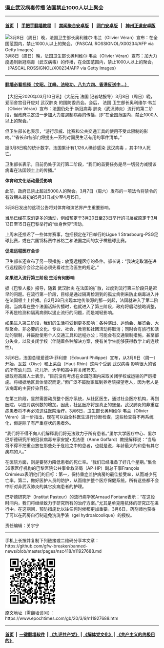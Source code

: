 ### 遏止武汉病毒传播 法国禁止1000人以上聚会
------------------------

#### [首页](https://github.com/gfw-breaker/banned-news/blob/master/README.md) &nbsp;&nbsp;|&nbsp;&nbsp; [手把手翻墙教程](https://github.com/gfw-breaker/guides/wiki) &nbsp;&nbsp;|&nbsp;&nbsp; [禁闻聚合安卓版](https://github.com/gfw-breaker/bn-android) &nbsp;&nbsp;|&nbsp;&nbsp; [网门安卓版](https://github.com/oGate2/oGate) &nbsp;&nbsp;|&nbsp;&nbsp; [神州正道安卓版](https://github.com/SzzdOgate/update) 



<div><img alt="3月8日（周日）晚，法国卫生部长奥利维尔·韦兰（Olivier Véran）宣布：在全国范围内，禁止1000人以上的聚会。（PASCAL ROSSIGNOL/X00234/AFP via Getty Images）" class="aligncenter wp-post-image" src="https://i.epochtimes.com/assets/uploads/2020/03/GettyImages-1206107933-600x400.jpg"/>
<div class="red16 caption">
 3月8日（周日）晚，法国卫生部长奥利维尔·韦兰（Olivier Véran）宣布：加大力度遏制新冠病毒（武汉病毒）的传播，在全国范围内，禁止1000人以上的聚会。（PASCAL ROSSIGNOL/X00234/AFP via Getty Images）
</div>
</div><hr/>

#### [翻墙必看视频（文昭、江峰、法轮功、八九六四、香港反送中...）](https://github.com/gfw-breaker/banned-news/blob/master/pages/link3.md)

<div><p>
 【大纪元2020年03月10日讯】（大纪元
 <ok href="https://www.epochtimes.com/gb/tag/%E6%B3%95%E5%9B%BD.html">
  法国
 </ok>
 记者站报导）3月8日（周日）晚，爱丽舍宫召开应对
 <ok href="https://www.epochtimes.com/gb/tag/%E6%AD%A6%E6%B1%89%E8%82%BA%E7%82%8E.html">
  武汉肺炎
 </ok>
 的国防委员会。会后，
 <ok href="https://www.epochtimes.com/gb/tag/%E6%B3%95%E5%9B%BD.html">
  法国
 </ok>
 卫生部长奥利维尔·韦兰（Olivier Véran）宣布：法国仍处于
 <ok href="https://www.epochtimes.com/gb/tag/%E6%96%B0%E5%86%A0%E7%97%85%E6%AF%92.html">
  新冠病毒
 </ok>
 肺炎（武汉肺炎）流行的第二阶段，但政府决定进一步加大力度遏制病毒的传播，即“在全国范围内，禁止1000人以上的聚会。”
</p>
<p>
 但卫生部长也表示，“游行示威、比赛和公共交通工具的使用不受此限制的影响。”“省长和各部门将提出一系列对国民生活有用的事件清单。”
</p>
<p>
 据3月8日晚的统计数字，法国累计有1,126人确诊感染
 <ok href="https://www.epochtimes.com/gb/tag/%E6%AD%A6%E6%B1%89%E7%97%85%E6%AF%92.html">
  武汉病毒
 </ok>
 ，其中19人死亡。
</p>
<p>
 卫生部长表示，目前仍处于流行第二阶段，“我们的首要任务是尽一切努力减慢该病毒在法国领土上的传播。”
</p>
<p>
 <strong>
  体育和文化活动最受影响
 </strong>
</p>
<p>
 此前，政府已禁止超过5000人的聚会。3月7日（周六）发布的一项法令将禁令的有效期从最初的5月31日减少至4月15日。
</p>
<p>
 3月8日发出的这项公告将对体育和演艺界产生重要影响。
</p>
<p>
 当局已经在取消更多的活动，例如预定于3月20日至23日举行的书展或原定于3月13日至15日在巴黎举行的“纹身世界”活动。
</p>
<p>
 上周末还推迟了一些体育赛事，包括预定在7日举行的Ligue 1 Strasbourg-PSG足球比赛，或在六国锦标赛中苏格兰和法国之间的女子橄榄球比赛。
</p>
<p>
 <strong>
  促进远程医疗会诊
 </strong>
</p>
<p>
 卫生部长还宣布了另一项措施：放宽远程医疗的条件。部长说：“我决定取消在进行远程医疗会诊之前必须先看过主治医生的规定。”
</p>
<p>
 <strong>
  如果进入流行第三阶段 生活有何影响
 </strong>
</p>
<p>
 据《巴黎人报》报导，随着
 <ok href="https://www.epochtimes.com/gb/tag/%E6%AD%A6%E6%B1%89%E8%82%BA%E7%82%8E.html">
  武汉肺炎
 </ok>
 在法国的扩散，过度到流行第三阶段只是迟早的问题。在流行第一阶段，目标是通过隔离检测到的孤立病例来防止病毒进入并在法国领土上传播。自2月28日出现本地传染源的那一刻起，法国就进入了第二阶段。当病毒在整个法国活跃传播时，也就进入了第三阶段，政府将启动战略调整，不再是检测和隔离病例以遏止流行的问题，而是减轻影响。
</p>
<p>
 如果进入第三阶段，我们的生活将受到更多影响：各种演出、运动会、展览会、大型聚会、非必要的文化、专业、社会、教育和社团活动将取消；同时会有旅行和活动的限制，并鼓励使用个人交通工具和远程办公；可能会有交通限制措施，甚至部分失业，以及关闭学校（伴随着各种解决方案，使有关学生能够获得教学上的连续性）。
</p>
<p>
 3月6日，法国总理爱德华·菲利普（Edouard Philippe）宣布，从3月9日（周一）开始，瓦兹（Oise）和上莱茵（Haut-Rhin）这两个受到
 <ok href="https://www.epochtimes.com/gb/tag/%E6%AD%A6%E6%B1%89%E7%97%85%E6%AF%92.html">
  武汉病毒
 </ok>
 影响很大的省的所有幼儿园、托儿所、大学和高中将关闭15天。
 <br/>
 据政府高层人士表示，“目前没有考虑在全国范围内采取关闭学校或运输的严厉措施。将根据地区具体情况而定。”但广泛不鼓励家属到养老院探望老人，因为老人是该病毒的主要传染目标。
</p>
<p>
 在第三阶段，显然需要动员整个医疗系统，从社区医生，通过社会医疗机构，再到医院，以应对病例数的增加。因此，社区医疗将是真正的堡垒。武汉肺炎的非重症症患者将不再必须送往医院治疗。3月6日，卫生部长奥利维尔·韦兰（Olivier Véran）进一步指出，现在可以由全科医生进行诊断检查，这些检查将不再系统化，但是除了有严重症状的患者外。
</p>
<p>
 “我们将不得不向人们解释我们将无法致力于所有患者。”里尔大学医疗中心、里尔巴斯德研究所的冠状病毒专家安妮•戈法德（Anne Goffard）教授解释说：“当局将不得不把重点放在那些处于危险之中的患者，也就是说，年龄最大的和患有其它疾病的人。”
</p>
<p>
 在医院方面，则是要努力降低患者的死亡率。“我们已经准备了好几个星期。”集合39家医疗机构的巴黎医院公共事业救济局（AP-HP）副总干事François Crémieux表明他们的目标：第一，保持重症监护病房的最佳接受率，从而减少死亡率。第二，做好医护人员的防护，从而维护整个医疗保健系统。所有这些都不会中断对非武汉肺炎的其它疾病患者的护理。
</p>
<p>
 巴斯德研究所（Institut Pasteur）的流行病学家Arnaud Fontane表示：“在这段时间内，我们将继续致力于研究所有的治疗方案。”尤其是单克隆抗体的研究正在进行中。在这期间，预防措施比以往任何时候都更加重要。3月6日，药剂师也获得了可以在药房自行制造免洗洗手液（gel hydroalcoolique）的授权。
</p>
<p>
 责任编辑：关宇宁
</p>
</div>
<hr/>
手机上长按并复制下列链接或二维码分享本文章：<br/>
https://github.com/gfw-breaker/banned-news/blob/master/pages/nsc418/n11927688.md <br/>
<a href='https://github.com/gfw-breaker/banned-news/blob/master/pages/nsc418/n11927688.md'><img src='https://github.com/gfw-breaker/banned-news/blob/master/pages/nsc418/n11927688.md.png'/></a> <br/>
原文地址（需翻墙访问）：https://www.epochtimes.com/gb/20/3/9/n11927688.htm


------------------------
#### [首页](https://github.com/gfw-breaker/banned-news/blob/master/README.md) &nbsp;|&nbsp; [一键翻墙软件](https://github.com/gfw-breaker/nogfw/blob/master/README.md) &nbsp;| [《九评共产党》](https://github.com/gfw-breaker/9ping.md/blob/master/README.md#九评之一评共产党是什么) | [《解体党文化》](https://github.com/gfw-breaker/jtdwh.md/blob/master/README.md) | [《共产主义的终极目的》](https://github.com/gfw-breaker/gczydzjmd.md/blob/master/README.md)


<img src='http://gfw-breaker.win/banned-news/pages/nsc418/n11927688.md' width='0px' height='0px'/>